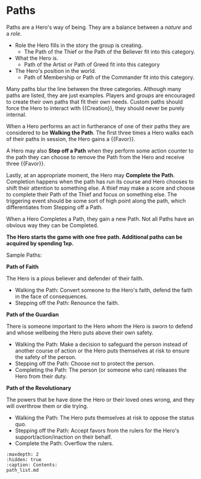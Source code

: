 # Paths

Paths are a Hero's way of being.  They are a balance between
a *nature* and a *role*.  

* Role the 
Hero fills in the story the group is creating.
    * The Path of the Thief or the 
    Path of the Believer fit into 
    this category.  
* What the 
Hero is. 
    * Path of the Artist or Path of Greed fit 
    into this category
* The Hero's position in the world.
    * Path of Membership or Path of the Commander fit
    into this category.

Many paths blur the line between the three categories.
Although many paths are listed, they are just examples.
Players and groups are encouraged to create their own 
paths that fit their own needs. Custom paths should 
force the Hero to interact with {{Creation}}, they should
never be purely internal.

When a Hero performs an act in furtherance of one of 
their paths they are considered to be **Walking the Path**.
The first three times a Hero walks each of their paths in
session, the Hero gains a {{Favor}}.

A Hero may also **Step off a Path** when they perform some
action counter to the path they can choose to remove the 
Path from the Hero and receive three {{Favor}}.

Lastly, at an appropriate moment, the Hero may **Complete the Path**.
Completion happens when the path has run its course and 
Hero chooses to shift their attention to something else.
A thief may make a score and choose to complete their 
Path of the Thief and focus on something else. 
The triggering event should be some sort of high point
along the path, which differentiates from Stepping off a Path.

When a Hero Completes a Path, they gain a new Path. 
Not all Paths have an obvious way they can be Completed.

**The Hero starts the game with 
one free path.  Additional paths can be acquired by 
spending 1xp.**

Sample Paths:

**Path of Faith**

The Hero is a pious believer and defender
of their faith.

* Walking the Path: Convert someone to the Hero's faith, 
defend the faith in the face of consequences.
* Stepping off the Path: Renounce the faith.

**Path of the Guardian**

There is someone important to the Hero
whom the Hero is sworn to defend 
and whose wellbeing the Hero
puts above their own safety.

* Walking the Path: Make a decision to 
safeguard the person instead of another 
course of action or the Hero puts themselves
at risk to ensure the safety of the person.
* Stepping off the Path: Choose not to protect the person.
* Completing the Path: The person 
(or someone who can) releases the Hero from 
their duty.

**Path of the Revolutionary**

The powers that be have done the Hero or their loved ones
wrong, and they will overthrow them or die
trying.

* Walking the Path: The Hero puts themselves at risk to oppose
the status quo.
* Stepping off the Path: Accept favors from the rulers for the Hero's
support/action/inaction on their behalf.
* Complete the Path: Overflow the rulers.

```{toctree}
:maxdepth: 2
:hidden: true
:caption: Contents:
path_list.md
```